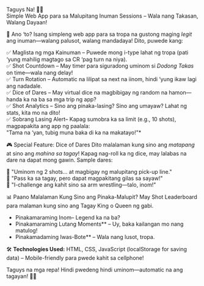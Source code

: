 Taguys Na! 🥃🤣  
Simple Web App para sa Malupitang Inuman Sessions – Wala nang Takasan, Walang Dayaan!


📝 Ano ‘to?
Isang simpleng web app para sa tropa na gustong maging *legit* ang inuman—walang palusot, walang mandadaya! Dito, puwede kang:  

✅ Maglista ng mga Kainuman – Puwede mong i-type lahat ng tropa (pati ‘yung mahilig magtago sa CR ‘pag turn na niya).  
✅ Shot Countdown – May timer para siguradong uminom si *Dodong Takas* on time—wala nang delay!  
✅ Turn Rotation – Automatic na lilipat sa next na iinom, hindi ‘yung ikaw lagi ang nadadale.  
✅ Dice of Dares – May virtual dice na magbibigay ng random na hamon—handa ka na ba sa mga trip ng app?  
✅ Shot Analytics – Sino ang pinaka-lasing? Sino ang umayaw? Lahat ng stats, kita mo na dito!  
✅ Sobrang Lasing Alert– Kapag sumobra ka sa limit (e.g., 10 shots), magpapakita ang app ng paalala:  
"Tama na ‘yan, tubig muna baka di ka na makatayo!"* 


🎮 Special Feature: Dice of Dares 
Dito malalaman kung sino ang *matapang* at sino ang *mahina sa tagay*! Kapag nag-roll ka ng dice, may lalabas na dare na dapat mong gawin. Sample dares:  

🎲 "Uminom ng 2 shots… at magbigay ng malupitang pick-up line."  
🎲 "Pass ka sa tagay, pero dapat magpakitang gilas sa sayaw!"  
🎲 "I-challenge ang kahit sino sa arm wrestling—talo, inom!"  



📊 Paano Malalaman Kung Sino ang Pinaka-Malupit?
May Shot Leaderboard para malaman kung sino ang Tagay King o Queen ng gabi.  
- Pinakamaraming Inom– Legend ka na ba?  
- Pinakamaraming Lutang Moments** – Uy, baka kailangan mo nang matulog!  
- Pinakamadaming Iwas-Bote** – Wala nang lusot, tropa.  



🛠️ **Technologies Used:** HTML, CSS, JavaScript (localStorage for saving data) – Mobile-friendly para pwede kahit sa cellphone!  



Taguys na mga repa! Hindi pwedeng hindi uminom—automatic na ang tagayan! 🍻😂  

